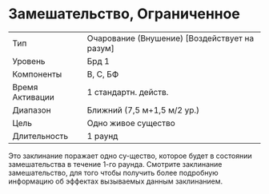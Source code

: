 
# Замешательство, Ограниченное

| | |
|---|---|
|Тип|Очарование (Внушение) [Воздействует на разум]|
|Уровень| Брд 1|
|Компоненты| В, С, БФ|
|Время Активации| 1 стандартн. действ.|
|Диапазон| Ближний (7,5 м+1,5 м/2 ур.)|
|Цель| Одно живое существо|
|Длительность| 1 раунд|

Это заклинание поражает одно су-щество, которое будет в состоянии замешательства в течение 1-го раунда. Смотрите заклинание замешательство, для того чтобы получить более подробную информацию об эффектах вызываемых данным заклинанием.